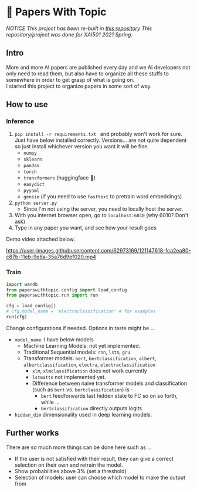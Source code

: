 # 🧻 Papers With Topic
_*NOTICE* This project has been re-built in [this repository](https://github.com/1pha/BayesianActiveLearning)_
_This repository/project was done for XAI501 2021 Spring._

## Intro
More and more AI papers are published every day and we AI developers not only need to read them, but also have to organize all these stuffs to somewhere in order to get grasp of what is going on.
<br>
I started this project to organize papers in some sort of way.

## How to use
### Inference
1. ```pip install -r requirements.txt ``` and probably won't work for sure. Just have below installed correctly. Versions... are not quite dependent so just install whichever version you want it will be fine.
    - `numpy`
    - `sklearn`
    - `pandas`
    - `torch`
    - `transformers` (huggingface 🤗)
    - `easydict`
    - `pyyaml`
    - `gensim` (if you need to use `fasttext` to pretrain word embeddings)
2. ``` python server.py ```
    - Since I'm not using the server, you need to locally host the server.
3. With you internet browser open, go to `localhost:6010` (why 6010? Don't ask)
4. Type in any paper you want, and see how your result goes

Demo video attached below.



https://user-images.githubusercontent.com/62973169/121147618-fca2ea80-c87b-11eb-9e6a-35a76d9ef020.mp4



### Train
```python
import wandb
from paperswithtopic.config import load_config
from paperswithtopic.run import run

cfg = load_config()
# cfg.model_name = 'electraclassification' # for examples
run(cfg)
```
Change configurations if needed. Options in taste might be ...
- `model_name`: I have below models
  - Machine Learning Models: not yet implemented.
  - Traditional Sequential models: `rnn`, `lstm`, `gru`
  - Transformer models: `bert`, `bertclassification`, `albert`, `albertclassification`, `electra`, `electraclassification`
    - `xlm`, `xlmclassification` does not work currently
    - `lstmattn` not implemented yet.
    - Difference between naive transformer models and classification (such as `bert` vs. `bertclassification`) is -
      - `bert` feedforwards last hidden state to FC so on so forth, while ...
      - `bertclassification` directly outputs logits
-  `hidden_dim` dimensionality used in deep learning models.

## Further works   
There are so much more things can be done here such as ...
- If the user is not satisfied with their result, they can give a correct selection on their own and retrain the model.
- Show probabilities above 3% (set a threshold)
- Selection of models: user can choose which model to make the output from
